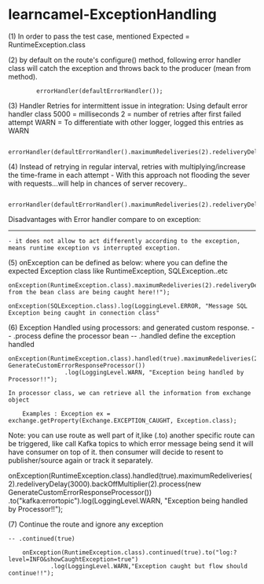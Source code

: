 # learncamel-ExceptionHandling

(1) In order to pass the test case, mentioned Expected = RuntimeException.class

(2) by default on the route's configure() method, following error handler class will catch the exception and throws back to the producer (mean from method).

            errorHandler(defaultErrorHandler());

(3) Handler Retries for intermittent issue in integration: Using default error handler class
        5000 = milliseconds
        2 = number of retries after first failed attempt
        WARN = To differentiate with other logger, logged this entries as WARN

        errorHandler(defaultErrorHandler().maximumRedeliveries(2).redeliveryDelay(5000).retryAttemptedLogLevel(LoggingLevel.WARN));

(4) Instead of retrying in regular interval, retries with multiplying/increase the time-frame in each attempt
    - With this approach not flooding the sever with requests...will help in chances of server recovery..

          errorHandler(defaultErrorHandler().maximumRedeliveries(2).redeliveryDelay(3000).backOffMultiplier(2).retryAttemptedLogLevel(LoggingLevel.WARN));


Disadvantages with Error handler compare to on exception:
**********************************************************
    - it does not allow to act differently according to the exception, means runtime exception vs interrupted exception.

(5) onException can be defined as below: where you can define the expected Exception class like RuntimeException, SQLException..etc

    onException(RuntimeException.class).maximumRedeliveries(2).redeliveryDelay(5000).backOffMultiplier(2).log(LoggingLevel.WARN,"Exception from the bean class are being caught here!!");

    onException(SQLException.class).log(LoggingLevel.ERROR, "Message SQL Exception being caught in connection class"

(6) Exception Handled using processors: and generated custom response.
     -- .process define the processor bean
     -- .handled define the exception handled

    onException(RuntimeException.class).handled(true).maximumRedeliveries(2).redeliveryDelay(3000).backOffMultiplier(2).process(new GenerateCustomErrorResponseProcessor())
                    .log(LoggingLevel.WARN, "Exception being handled by Processor!!");

    In processor class, we can retrieve all the information from exchange object

        Examples : Exception ex = exchange.getProperty(Exchange.EXCEPTION_CAUGHT, Exception.class);


Note: you can use route as well part of it,like (.to) another specific route can be triggered, like call Kafka topics to which error message being send it will have
consumer on top of it. then consumer will decide to resent to publisher/source again or track it separately.

onException(RuntimeException.class).handled(true).maximumRedeliveries(2).redeliveryDelay(3000).backOffMultiplier(2).process(new GenerateCustomErrorResponseProcessor())
                    .to("kafka:errortopic").log(LoggingLevel.WARN, "Exception being handled by Processor!!");


(7) Continue the route and ignore any exception

    -- .continued(true)

        onException(RuntimeException.class).continued(true).to("log:?level=INFO&showCaughtException=true")
                .log(LoggingLevel.WARN,"Exception caught but flow should continue!!");







